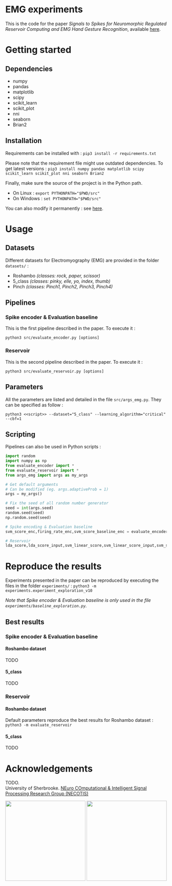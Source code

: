 # EMG experiments

This is the code for the paper *Signals to Spikes for Neuromorphic Regulated Reservoir Computing and EMG Hand Gesture Recognition*, available [here](https://arxiv.org/pdf/2106.11169.pdf).


# Getting started

## Dependencies
- numpy
- pandas
- matplotlib
- scipy
- scikit_learn
- scikit_plot
- nni
- seaborn
- Brian2

## Installation
Requirements can be installed with : ```pip3 install -r requirements.txt```
  
Please note that the requirement file might use outdated dependencies. To get latest versions : ```pip3 install numpy pandas matplotlib scipy scikit_learn scikit_plot nni seaborn Brian2```

Finally, make sure the source of the project is in the Python path.  
- On Linux : `export PYTHONPATH="$PWD/src"`
- On Windows : `set PYTHONPATH="$PWD/src"`

You can also modify it permanently : see [here](https://bic-berkeley.github.io/psych-214-fall-2016/using_pythonpath.html).


# Usage

## Datasets
Different datasets for Electromyography (EMG) are provided in the folder `datasets/` :
- Roshambo *(classes: rock, paper, scissor)*
- 5_class *(classes: pinky, elle, yo, index, thumb)*
- Pinch *(classes: Pinch1, Pinch2, Pinch3, Pinch4)*

## Pipelines
### Spike encoder & Evaluation baseline 
This is the first pipeline described in the paper. To execute it : 
```
python3 src/evaluate_encoder.py [options]
```
### Reservoir
This is the second pipeline described in the paper. To execute it :
```
python3 src/evaluate_reservoir.py [options] 
```

## Parameters
All the parameters are listed and detailed in the file `src/args_emg.py`. They can be specified as follow : 
```
python3 <<script>> --dataset="5_class" --learning_algorithm="critical" --cbf=1
```

## Scripting
Pipelines can also be used in Python scripts :
```python
import random
import numpy as np
from evaluate_encoder import *
from evaluate_reservoir import *
from args_emg import args as my_args

# Get default arguments 
# Can be modified (eg. args.adaptiveProb = 1)
args = my_args()

# Fix the seed of all random number generator
seed = int(args.seed)
random.seed(seed)
np.random.seed(seed)

# Spike encoding & Evaluation baseline
svm_score_enc,firing_rate_enc,svm_score_baseline_enc = evaluate_encoder(args)

# Reservoir 
lda_score,lda_score_input,svm_linear_score,svm_linear_score_input,svm_score,svm_score_input,firing_rate,nbsynapses,nbneurons = evaluate_reservoir(args)
```


# Reproduce the results

Experiments presented in the paper can be reproduced by executing the files in the folder `experiments/` :
```python3 -m experiments.experiment_exploration_v10```

*Note that Spike encoder & Evaluation baseline is only used in the file `experiments/baseline_exploration.py`.*

## Best results 
### Spike encoder & Evaluation baseline
#### Roshambo dataset
TODO
#### 5_class
TODO
### Reservoir
#### Roshambo dataset
Default parameters reproduce the best results for Roshambo dataset : `python3 -m evaluate_reservoir`
#### 5_class
TODO


# Acknowledgements 
TODO.  
University of Sherbrooke. [NEuro COmputational & Intelligent Signal Processing Research Group (NECOTIS)](http://www.gel.usherbrooke.ca/necotis/)

<img src="data/necotis.png" width="250" /> <img src="data/UdeS.jpg" width="250" />
